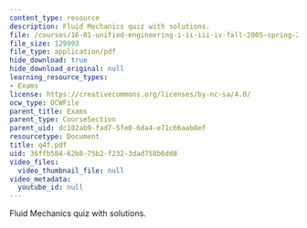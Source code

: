 ```yaml
---
content_type: resource
description: Fluid Mechanics quiz with solutions.
file: /courses/16-01-unified-engineering-i-ii-iii-iv-fall-2005-spring-2006/36ffb58462b875b2f2323dad758b6dd8_q4f.pdf
file_size: 129993
file_type: application/pdf
hide_download: true
hide_download_original: null
learning_resource_types:
- Exams
license: https://creativecommons.org/licenses/by-nc-sa/4.0/
ocw_type: OCWFile
parent_title: Exams
parent_type: CourseSection
parent_uid: dc102ab9-fad7-5fe0-6da4-e71c66aab8ef
resourcetype: Document
title: q4f.pdf
uid: 36ffb584-62b8-75b2-f232-3dad758b6dd8
video_files:
  video_thumbnail_file: null
video_metadata:
  youtube_id: null
---
```

Fluid Mechanics quiz with solutions.